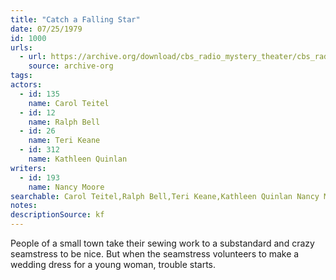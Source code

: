 ```yaml
---
title: "Catch a Falling Star"
date: 07/25/1979
id: 1000
urls: 
  - url: https://archive.org/download/cbs_radio_mystery_theater/cbs_radio_mystery_theater-0951-1000.zip/cbs_radio_mystery_theater-0951-1000%2Fcbsrmt_1000_catch_a_falling_star.mp3
    source: archive-org
tags: 
actors:  
  - id: 135
    name: Carol Teitel  
  - id: 12
    name: Ralph Bell  
  - id: 26
    name: Teri Keane  
  - id: 312
    name: Kathleen Quinlan
writers:  
  - id: 193
    name: Nancy Moore
searchable: Carol Teitel,Ralph Bell,Teri Keane,Kathleen Quinlan Nancy Moore
notes: 
descriptionSource: kf
---
```

People of a small town take their sewing work to a substandard and crazy seamstress to be nice. But when the seamstress volunteers to make a wedding dress for a young woman, trouble starts.